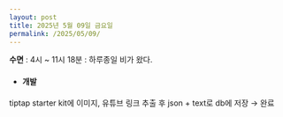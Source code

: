 ```yaml
---
layout: post
title: 2025년 5월 09일 금요일
permalink: /2025/05/09/
---
```

**수면** : 4시 ~ 11시 18분 : 하루종일 비가 왔다.<br/>
* #### 개발<br/>
tiptap starter kit에 이미지, 유튜브 링크 추출 후 json + text로 db에 저장 → 완료